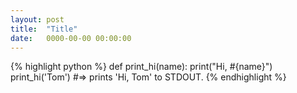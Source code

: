 ```yaml
---
layout: post
title:  "Title"
date:   0000-00-00 00:00:00
---
```


{% highlight python %}
def print_hi(name):
  print("Hi, #{name}")
print_hi('Tom')
#=> prints 'Hi, Tom' to STDOUT.
{% endhighlight %}
